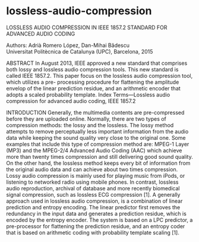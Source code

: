 # lossless-audio-compression
LOSSLESS AUDIO COMPRESSION IN IEEE 1857.2 STANDARD FOR ADVANCED AUDIO CODING

Authors: Adrià Romero López, Dan-Mihai Bădescu <br>
Universitat Politècnica de Catalunya (UPC), Barcelona, 2015 

ABSTRACT
In August 2013, IEEE approved a new standard that comprises both lossy and lossless audio compression tools. This new standard is called IEEE 1857.2. This paper focus on the lossless audio compression tool, which utilizes a pre- processing procedure for flattening the amplitude envelop of the linear prediction residue, and an arithmetic encoder that adopts a scaled probability template.
Index Terms—Lossless audio compression for advanced audio coding, IEEE 1857.2

INTRODUCTION
Generally, the multimedia contents are pre-compressed before they are uploaded online. Normally, there are two types of compression methods: the lossy and the lossless. The lossy method attempts to remove perceptually less important information from the audio data while keeping the sound quality very close to the original one. Some examples that include this type of compression method are: MPEG-1 Layer (MP3) and the MPEG-2/4 Advanced Audio Coding (AAC) which achieve more than twenty times compression and still delivering good sound quality. On the other hand, the lossless method keeps every bit of information from the original audio data and can achieve about two times compression.
Lossy audio compression is mainly used for playing music from iPods, or listening to networked radio using mobile phones. In contrast, lossless audio reproduction, archival of database and more recently biomedical signal compression, such as lossless ECG compression [1].
A generally approach used in lossless audio compression, is a combination of linear prediction and entropy encoding. The linear predictor first removes the redundancy in the input data and generates a prediction residue, which is encoded by the entropy encoder. The system is based on a LPC predictor, a pre-processor for flattening the prediction residue, and an entropy coder that is based on arithmetic coding with probability template scaling [1].

